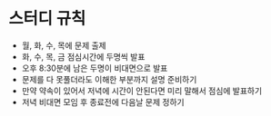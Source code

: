 # 스터디 규칙
* 월, 화, 수, 목에 문제 출제
* 화, 수, 목, 금 점심시간에 두명씩 발표
* 오후 8:30분에 남은 두명이 비대면으로 발표
* 문제를 다 못풀더라도 이해한 부분까지 설명 준비하기
* 만약 약속이 있어서 저녁에 시간이 안된다면 미리 말해서 점심에 발표하기
* 저녁 비대면 모임 후 종료전에 다음날 문제 정하기

